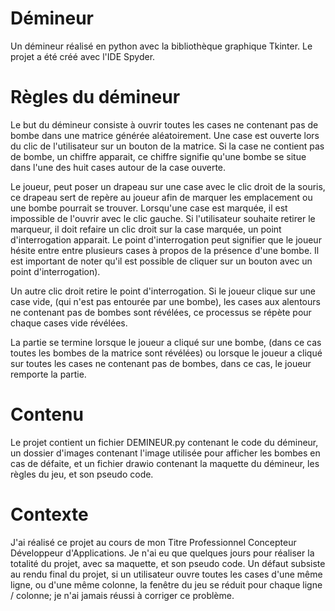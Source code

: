 # Démineur

Un démineur réalisé en python avec la bibliothèque graphique Tkinter. Le projet a été créé avec l'IDE Spyder.

# Règles du démineur

Le but du démineur consiste à ouvrir toutes les cases ne contenant pas de bombe dans une matrice générée aléatoirement. Une case est ouverte lors du clic de l'utilisateur sur un bouton de la matrice. Si la case ne contient pas de bombe, un chiffre apparait, ce chiffre signifie qu'une bombe se situe dans l'une des huit cases autour de la case ouverte.

Le joueur, peut poser un drapeau sur une case avec le clic droit de la souris, ce drapeau sert de repère au joueur afin de marquer les emplacement ou une bombe pourrait se trouver. Lorsqu'une case est marquée, il est impossible de l'ouvrir avec le clic gauche. Si l'utilisateur souhaite retirer le marqueur, il doit refaire un clic droit sur la case marquée, un point d'interrogation apparait. Le point d'interrogation peut signifier que le joueur hésite entre entre plusieurs cases à propos de la présence d'une bombe. Il est important de noter qu'il est possible de cliquer sur un bouton avec un point d'interrogation).

Un autre clic droit retire le point d'interrogation. Si le joueur clique sur une case vide, (qui n'est pas entourée par une bombe), les cases aux alentours ne contenant pas de bombes sont révélées, ce processus se répète pour chaque cases vide révélées.

La partie se termine lorsque le joueur a cliqué sur une bombe, (dans ce cas toutes les bombes de la matrice sont révélées) ou lorsque le joueur a cliqué sur toutes les cases ne contenant pas de bombes, dans ce cas, le joueur remporte la partie.

# Contenu 

Le projet contient un fichier DEMINEUR.py contenant le code du démineur, un dossier d'images contenant l'image utilisée pour afficher les bombes en cas de défaite, et un fichier drawio contenant la maquette du démineur, les règles du jeu, et son pseudo code.

# Contexte

J'ai réalisé ce projet au cours de mon Titre Professionnel Concepteur Développeur d'Applications. Je n'ai eu que quelques jours pour réaliser la totalité du projet, avec sa maquette, et son pseudo code. Un défaut subsiste au rendu final du projet, si un utilisateur ouvre toutes les cases d'une même ligne, ou d'une même colonne, la fenêtre du jeu se réduit pour chaque ligne / colonne; je n'ai jamais réussi à corriger ce problème.
